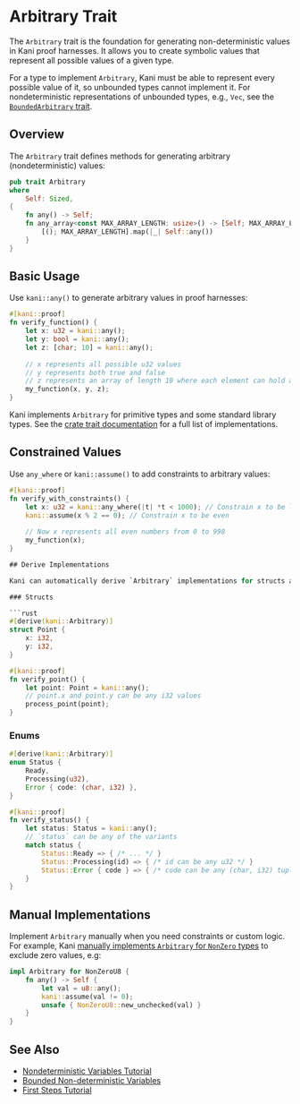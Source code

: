 # Arbitrary Trait

The `Arbitrary` trait is the foundation for generating non-deterministic values in Kani proof harnesses. It allows you to create symbolic values that represent all possible values of a given type.

For a type to implement `Arbitrary`, Kani must be able to represent every possible value of it, so unbounded types cannot implement it. For nondeterministic representations of unbounded types, e.g., `Vec`, see the [`BoundedArbitrary` trait](./bounded_arbitrary.md).

## Overview

The `Arbitrary` trait defines methods for generating arbitrary (nondeterministic) values:

```rust
pub trait Arbitrary
where
    Self: Sized,
{
    fn any() -> Self;
    fn any_array<const MAX_ARRAY_LENGTH: usize>() -> [Self; MAX_ARRAY_LENGTH] {
        [(); MAX_ARRAY_LENGTH].map(|_| Self::any())
    }
}
```

## Basic Usage

Use `kani::any()` to generate arbitrary values in proof harnesses:

```rust
#[kani::proof]
fn verify_function() {
    let x: u32 = kani::any();
    let y: bool = kani::any();
    let z: [char; 10] = kani::any();
    
    // x represents all possible u32 values
    // y represents both true and false
    // z represents an array of length 10 where each element can hold all possible char values
    my_function(x, y, z);
}
```

Kani implements `Arbitrary` for primitive types and some standard library types. See the [crate trait documentation](https://model-checking.github.io/kani/crates/doc/kani/trait.Arbitrary.html#foreign-impls) for a full list of implementations. 

## Constrained Values

Use `any_where` or `kani::assume()` to add constraints to arbitrary values:

```rust
#[kani::proof]
fn verify_with_constraints() {
    let x: u32 = kani::any_where(|t| *t < 1000); // Constrain x to be less than 1000
    kani::assume(x % 2 == 0); // Constrain x to be even
    
    // Now x represents all even numbers from 0 to 998
    my_function(x);
}

## Derive Implementations

Kani can automatically derive `Arbitrary` implementations for structs and enums when all their fields/variants implement `Arbitrary`:

### Structs

```rust
#[derive(kani::Arbitrary)]
struct Point {
    x: i32,
    y: i32,
}

#[kani::proof]
fn verify_point() {
    let point: Point = kani::any();
    // point.x and point.y can be any i32 values
    process_point(point);
}
```

### Enums

```rust
#[derive(kani::Arbitrary)]
enum Status {
    Ready,
    Processing(u32),
    Error { code: (char, i32) },
}

#[kani::proof]
fn verify_status() {
    let status: Status = kani::any();
    // `status` can be any of the variants
    match status {
        Status::Ready => { /* ... */ }
        Status::Processing(id) => { /* id can be any u32 */ }
        Status::Error { code } => { /* code can be any (char, i32) tuple */ }
    }
}
```

## Manual Implementations

Implement `Arbitrary` manually when you need constraints or custom logic. For example, Kani [manually implements `Arbitrary` for `NonZero` types](https://github.com/model-checking/kani/blob/100857e99d7506992c4589332a0d7d8dae1ee29a/library/kani_core/src/arbitrary.rs#L48-L60) to exclude zero values, e.g:

```rust
impl Arbitrary for NonZeroU8 {
    fn any() -> Self {
        let val = u8::any();
        kani::assume(val != 0);
        unsafe { NonZeroU8::new_unchecked(val) }
    }
}
```

## See Also

- [Nondeterministic Variables Tutorial](../tutorial-nondeterministic-variables.md)
- [Bounded Non-deterministic Variables](./bounded_arbitrary.md)
- [First Steps Tutorial](../tutorial-first-steps.md)